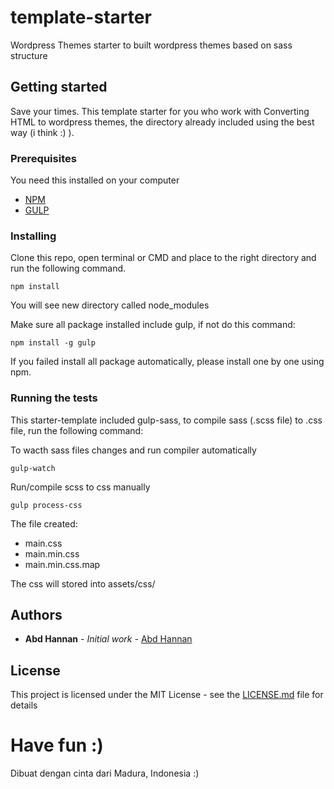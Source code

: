# template-starter
Wordpress Themes starter to built wordpress themes based on sass structure

## Getting started
Save your times.
This template starter for you who work with Converting HTML to wordpress themes, the directory already included using the best way (i think :) ).

### Prerequisites
You need this installed on your computer
* [NPM](https://npm.org)
* [GULP](https://gulpjs.com)

### Installing

Clone this repo, open terminal or CMD and place to the right directory and run the following command.

```
npm install
```

You will see new directory called node_modules

Make sure all package installed include gulp, if not do this command:
```
npm install -g gulp
```

If you failed install all package automatically, please install one by one using npm.

### Running the tests

This starter-template included gulp-sass, to compile sass (.scss file) to .css file, run the following command:

To wacth sass files changes and run compiler automatically
```
gulp-watch
```

Run/compile scss to css manually
```
gulp process-css
```
The file created:
* main.css
* main.min.css
* main.min.css.map

The css will stored into assets/css/

## Authors

* **Abd Hannan** - *Initial work* - [Abd Hannan](https://github.com/abdhannan)



## License

This project is licensed under the MIT License - see the [LICENSE.md](LICENSE.md) file for details


# Have fun :)
Dibuat dengan cinta dari Madura, Indonesia :) 